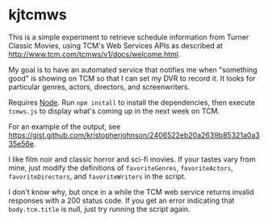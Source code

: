 kjtcmws
=======

This is a simple experiment to retrieve schedule information from Turner
Classic Movies, using TCM's Web Services APIs as described at
<http://www.tcm.com/tcmws/v1/docs/welcome.html>.

My goal is to have an automated service that notifies me when "something good"
is showing on TCM so that I can set my DVR to record it.  It looks for
particular genres, actors, directors, and screenwriters.

Requires [Node](http://nodejs.org).  Run `npm install` to install the
dependencies, then execute `tcmws.js` to display what's coming up in the next
week on TCM.

For an example of the output, see <https://gist.github.com/kristopherjohnson/2406522eb20a2639b85321a0a335e56e>.

I like film noir and classic horror and sci-fi movies.  If your tastes vary
from mine, just modify the definitions of `favoriteGenres`, `favoriteActors`,
`favoriteDirectors`, and `favoriteWriters` in the script.

I don't know why, but once in a while the TCM web service returns invalid
responses with a 200 status code.  If you get an error indicating that
`body.tcm.title` is null, just try running the script again.

